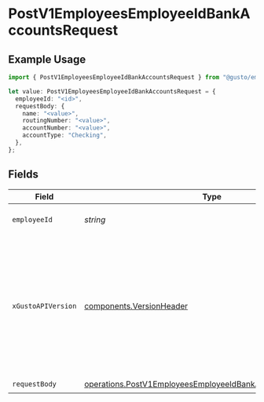 # PostV1EmployeesEmployeeIdBankAccountsRequest

## Example Usage

```typescript
import { PostV1EmployeesEmployeeIdBankAccountsRequest } from "@gusto/embedded-api/models/operations";

let value: PostV1EmployeesEmployeeIdBankAccountsRequest = {
  employeeId: "<id>",
  requestBody: {
    name: "<value>",
    routingNumber: "<value>",
    accountNumber: "<value>",
    accountType: "Checking",
  },
};
```

## Fields

| Field                                                                                                                                                                                                                        | Type                                                                                                                                                                                                                         | Required                                                                                                                                                                                                                     | Description                                                                                                                                                                                                                  |
| ---------------------------------------------------------------------------------------------------------------------------------------------------------------------------------------------------------------------------- | ---------------------------------------------------------------------------------------------------------------------------------------------------------------------------------------------------------------------------- | ---------------------------------------------------------------------------------------------------------------------------------------------------------------------------------------------------------------------------- | ---------------------------------------------------------------------------------------------------------------------------------------------------------------------------------------------------------------------------- |
| `employeeId`                                                                                                                                                                                                                 | *string*                                                                                                                                                                                                                     | :heavy_check_mark:                                                                                                                                                                                                           | The UUID of the employee                                                                                                                                                                                                     |
| `xGustoAPIVersion`                                                                                                                                                                                                           | [components.VersionHeader](../../models/components/versionheader.md)                                                                                                                                                         | :heavy_minus_sign:                                                                                                                                                                                                           | Determines the date-based API version associated with your API call. If none is provided, your application's [minimum API version](https://docs.gusto.com/embedded-payroll/docs/api-versioning#minimum-api-version) is used. |
| `requestBody`                                                                                                                                                                                                                | [operations.PostV1EmployeesEmployeeIdBankAccountsRequestBody](../../models/operations/postv1employeesemployeeidbankaccountsrequestbody.md)                                                                                   | :heavy_check_mark:                                                                                                                                                                                                           | N/A                                                                                                                                                                                                                          |